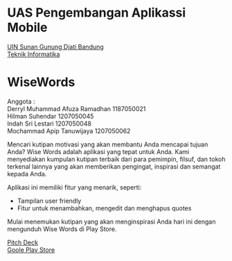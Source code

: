 # UAS Pengembangan Aplikassi Mobile
[UIN Sunan Gunung Djati Bandung](https://uinsgd.ac.id/) <br> [Teknik Informatika](http://if.uinsgd.ac.id/) 
# WiseWords

Anggota : <br>
Derryl Muhammad Afuza Ramadhan 1187050021 <br>
Hilman Suhendar 1207050045 <br>
Indah Sri Lestari 1207050048 <br>
Mochammad Apip Tanuwijaya 1207050062 <br>

Mencari kutipan motivasi yang akan membantu Anda mencapai tujuan Anda? Wise Words adalah aplikasi yang tepat untuk Anda. Kami menyediakan kumpulan kutipan terbaik dari para pemimpin, filsuf, dan tokoh terkenal lainnya yang akan memberikan pengingat, inspirasi dan semangat kepada Anda.

Aplikasi ini memiliki fitur yang menarik, seperti:

- Tampilan user friendly
- Fitur untuk menambahkan, mengedit dan menghapus quotes

Mulai menemukan kutipan yang akan menginspirasi Anda hari ini dengan mengunduh Wise Words di Play Store.

[Pitch Deck](https://pitch.com/public/02dac756-bd01-4b92-a223-8efb2894b38c/89fe3038-9c3c-452b-b654-e932daae8a73)
<br>
[Goole Play Store](https://play.google.com/store/apps/details?id=com.uas.kelompok7)

